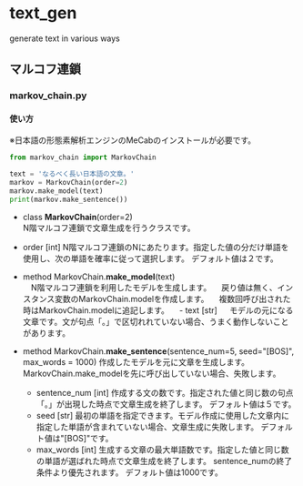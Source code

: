 # text_gen
generate text in various ways


## マルコフ連鎖
### markov_chain.py
#### 使い方
※日本語の形態素解析エンジンのMeCabのインストールが必要です。

```Python
from markov_chain import MarkovChain

text = 'なるべく長い日本語の文章。'
markov = MarkovChain(order=2)
markov.make_model(text)
print(markov.make_sentence())
```

- class __MarkovChain__(order=2)  
 N階マルコフ連鎖で文章生成を行うクラスです。  
 - order \[int\] 
  N階マルコフ連鎖のNにあたります。指定した値の分だけ単語を使用し、次の単語を確率に従って選択します。
  デフォルト値は２です。

- method MarkovChain.__make_model__(text)    
　N階マルコフ連鎖を利用したモデルを生成します。
　戻り値は無く、インスタンス変数のMarkovChain.modelを作成します。
　複数回呼び出された時はMarkovChain.modelに追記します。
　- text \[str\]
　 モデルの元になる文章です。文が句点「。」で区切れれていない場合、うまく動作しないことがあります。

- method MarkovChain.__make_sentence__(sentence_num=5, seed="\[BOS\]", max_words = 1000)
  作成したモデルを元に文章を生成します。MarkovChain.make_modelを先に呼び出していない場合、失敗します。
  - sentence_num \[int\]
   作成する文の数です。指定された値と同じ数の句点「。」が出現した時点で文章生成を終了します。
   デフォルト値は５です。
  - seed \[str\]
   最初の単語を指定できます。モデル作成に使用した文章内に指定した単語が含まれていない場合、文章生成に失敗します。
   デフォルト値は"\[BOS\]"です。
  - max_words \[int\]
   生成する文章の最大単語数です。指定した値と同じ数の単語が選ばれた時点で文章生成を終了します。
   sentence_numの終了条件より優先されます。
   デフォルト値は1000です。 
